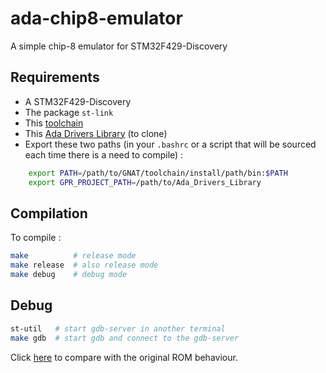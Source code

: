 # ada-chip8-emulator

A simple chip-8 emulator for STM32F429-Discovery

## Requirements

* A STM32F429-Discovery
* The package `st-link`
* This [toolchain](http://mirrors.cdn.adacore.com/art/5b0c1227a3f5d7097625478d)
* This [Ada Drivers Library](https://github.com/AdaCore/Ada_Drivers_Library) (to clone)
* Export these two paths (in your `.bashrc` or a script that will be sourced each time there is a need to compile) :
```bash
    export PATH=/path/to/GNAT/toolchain/install/path/bin:$PATH
    export GPR_PROJECT_PATH=/path/to/Ada_Drivers_Library
```

## Compilation

To compile :
``` bash
make          # release mode
make release  # also release mode
make debug    # debug mode
```

## Debug

``` bash
st-util   # start gdb-server in another terminal
make gdb  # start gdb and connect to the gdb-server
```

Click [here](https://rawgit.com/alexanderdickson/Chip-8-Emulator/master/index.html) to compare with the original ROM behaviour.

